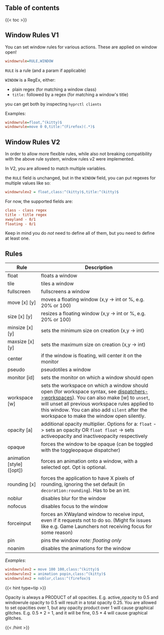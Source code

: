 ## Table of contents
{{< toc >}}

## Window Rules V1

You can set window rules for various actions. These are applied on window open!

```ini
windowrule=RULE,WINDOW
```

`RULE` is a rule (and a param if applicable)

`WINDOW` is a RegEx, either:

- plain regex (for matching a window class)
- `title:` followed by a regex (for matching a window's title)

you can get both by inspecting `hyprctl clients`

Examples:

```ini
windowrule=float,^(kitty)$
windowrule=move 0 0,title:^(Firefox)(.*)$
```

## Window Rules V2

In order to allow more flexible rules, while also not breaking compatibility with the above
rule system, window rules v2 were implemented.

In V2, you are allowed to match multiple variables.

the `RULE` field is unchanged, but in the `WINDOW` field, you can put regexes for multiple values like so:
```ini
windowrulev2 = float,class:^(kitty)$,title:^(kitty)$
```

For now, the supported fields are:
```ini
class - class regex
title - title regex
xwayland - 0/1
floating - 0/1
```

Keep in mind you do *not* need to define all of them, but you need to define at least one.

## Rules

| Rule | Description |
| ---- | ----------- | 
| float | floats a window |
| tile | tiles a window |
| fullscreen | fullscreens a window |
| move \[x\] \[y\] | moves a floating window (x,y -> int or %, e.g. 20% or 100) |
| size \[x\] \[y\] | resizes a floating window (x,y -> int or %, e.g. 20% or 100) |
| minsize \[x\] \[y\] | sets the minimum size on creation (x,y -> int) |
| maxsize \[x\] \[y\] | sets the maximum size on creation (x,y -> int) |
| center | if the window is floating, will center it on the monitor |
| pseudo | pseudotiles a window |
| monitor \[id\] | sets the monitor on which a window should open |
| workspace \[w\] | sets the workspace on which a window should open (for workspace syntax, see [dispatchers->workspaces](../Dispatchers#workspaces)). You can also make \[w\] to `unset`, will unset all previous workspace rules applied to this window. You can also add `silent` after the workspace to make the window open silently. |
| opacity \[a\] | additional opacity multiplier. Options for a: `float` -> sets an opacity OR `float float` -> sets activeopacity and inactiveopacity respectively |
| opaque | forces the window to be opaque (can be toggled with the toggleopaque dispatcher) |
| animation \[style\] (\[opt\]) | forces an animation onto a window, with a selected opt. Opt is optional. |
| rounding \[x\] | forces the application to have X pixels of rounding, ignoring the set default (in `decoration:rounding`). Has to be an int. |
| noblur | disables blur for the window |
| nofocus | disables focus to the window |
| forceinput | forces an XWayland window to receive input, even if it requests not to do so. (Might fix issues like e.g. Game Launchers not receiving focus for some reason) |
| pin | pins the window *note: floating only* |
| noanim | disables the animations for the window |

*Examples*:
```ini
windowrulev2 = move 100 100,class:^(kitty)$
windowrulev2 = animation popin,class:^(kitty)$
windowrulev2 = noblur,class:^(firefox)$
```

{{< hint type=tip >}}

Opacity is always a PRODUCT of all opacities. E.g. active_opacity to
0.5 and windowrule opacity to 0.5 will result in a total opacity 0.25. You are
allowed to set opacities over 1, but any opacity product over 1 will cause
graphical glitches. E.g. 0.5 * 2 = 1, and it will be fine, 0.5 * 4 will cause
graphical glitches.

{{< /hint >}}


